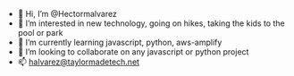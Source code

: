 - 👋 Hi, I’m @Hectormalvarez
- 👀 I’m interested in new technology, going on hikes, taking the kids to the pool or park
- 🌱 I’m currently learning javascript, python, aws-amplify
- 💞️ I’m looking to collaborate on any javascript or python project
- 📫 halvarez@taylormadetech.net

<!---
Hectormalvarez/Hectormalvarez is a ✨ special ✨ repository because its `README.md` (this file) appears on your GitHub profile.
You can click the Preview link to take a look at your changes.
--->
